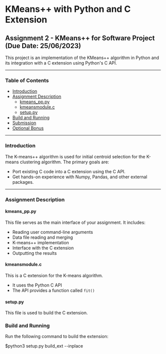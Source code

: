 # KMeans++ with Python and C Extension

## Assignment 2 - KMeans++ for Software Project (Due Date: 25/06/2023)

This project is an implementation of the KMeans++ algorithm in Python and its integration with a C extension using Python's C API.

---

### Table of Contents

- [Introduction](#introduction)
- [Assignment Description](#assignment-description)
  - [kmeans_pp.py](#kmeans_pppy)
  - [kmeansmodule.c](#kmeansmodulec)
  - [setup.py](#setuppy)
- [Build and Running](#build-and-running)
- [Submission](#submission)
- [Optional Bonus](#optional-bonus)

---

### Introduction
The K-means++ algorithm is used for initial centroid selection for the K-means clustering algorithm. The primary goals are:
- Port existing C code into a C extension using the C API.
- Get hands-on experience with Numpy, Pandas, and other external packages.

---

### Assignment Description

#### kmeans_pp.py
This file serves as the main interface of your assignment. It includes:
- Reading user command-line arguments
- Data file reading and merging
- K-means++ implementation
- Interface with the C extension
- Outputting the results

#### kmeansmodule.c
This is a C extension for the K-means algorithm. 
- It uses the Python C API
- The API provides a function called `fit()`

#### setup.py
This file is used to build the C extension.



### Build and Running
Run the following command to build the extension:

$python3 setup.py build_ext --inplace

